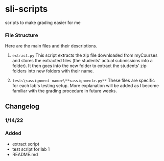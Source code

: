 # sli-scripts
scripts to make grading easier for me

### File Structure
Here are the main files and their descriptions.

1. `extract.py`
This script extracts the zip file downloaded from myCourses and stores the extracted files (the students' actual submissions into a folder). It then goes into the new folder to extract the students' zip folders into new folders with their name.

2. `tests\<assignment-name>\**<assignment>.py**`
These files are specific for each lab's testing setup. More explanation will be added as I become familiar with the grading procedure in future weeks.

## Changelog

### 1/14/22
### Added
- extract script
- test script for lab 1
- README.md
